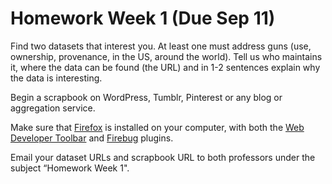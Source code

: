 # Homework Week 1 (Due Sep 11)

Find two datasets that interest you. At least one must address guns (use, ownership, provenance, in the US, around the world). Tell us who maintains it, where the data can be found (the URL) and in 1-2 sentences explain why the data is interesting.  
  
Begin a scrapbook on WordPress, Tumblr, Pinterest or any blog or aggregation service. 

Make sure that [Firefox](http://www.getfirefox.com) is installed on your computer, with both the [Web Developer Toolbar](https://addons.mozilla.org/en-US/firefox/addon/web-developer/) and [Firebug](https://addons.mozilla.org/en-US/firefox/addon/firebug/) plugins.

Email your dataset URLs and scrapbook URL to both professors under the subject “Homework Week 1".  
  
